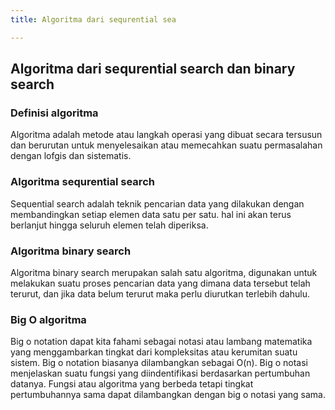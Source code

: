 ```yaml
---
title: Algoritma dari sequrential sea

---
```


## Algoritma dari sequrential search dan binary search
### Definisi algoritma 
Algoritma adalah metode atau langkah operasi yang dibuat secara tersusun dan berurutan untuk menyelesaikan atau memecahkan suatu permasalahan dengan lofgis dan sistematis.
### Algoritma sequrential search 
Sequential search adalah teknik pencarian data yang dilakukan dengan membandingkan setiap elemen data satu per satu. hal ini akan terus berlanjut hingga seluruh elemen telah diperiksa.
### Algoritma binary search 
Algoritma binary search merupakan salah satu algoritma, digunakan untuk melakukan suatu proses pencarian data yang dimana data tersebut telah terurut, dan jika data belum terurut maka perlu diurutkan terlebih dahulu.
### Big O algoritma
Big o notation dapat kita fahami sebagai notasi atau lambang matematika yang menggambarkan tingkat dari kompleksitas atau kerumitan suatu sistem. Big o notation biasanya dilambangkan sebagai O(n).
Big o notasi menjelaskan suatu fungsi yang diindentifikasi berdasarkan pertumbuhan datanya. Fungsi atau algoritma yang berbeda tetapi tingkat pertumbuhannya sama dapat dilambangkan dengan big o notasi yang sama.
